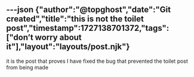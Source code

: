 ---json
{"author":"@topghost","date":"Git created","title":"this is not the toilet post","timestamp":1727138701372,"tags":["don&#x2019;t worry about it"],"layout":"layouts/post.njk"}
---
it is the post that proves I have fixed the bug that prevented the toilet post from being made
